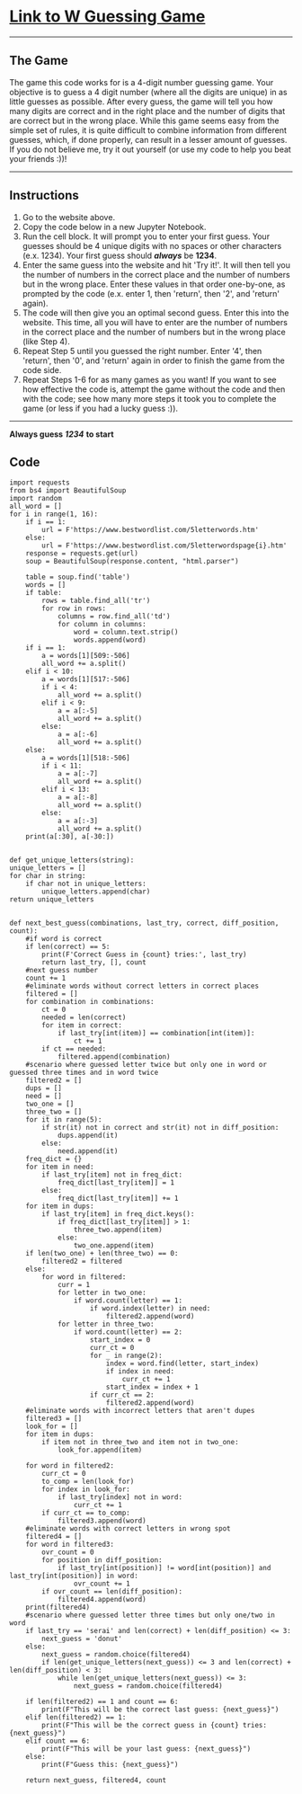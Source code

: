 # [Link to W Guessing Game](https://www.goobix.com/games/guess-the-number/)

---

## The Game

The game this code works for is a 4-digit number guessing game. Your objective is to guess a 4 digit number (where all the digits are unique) in as little guesses as possible. After every guess, the game will tell you how many digits are correct and in the right place and the number of digits that are correct but in the wrong place. While this game seems easy from the simple set of rules, it is quite difficult to combine information from different guesses, which, if done properly, can result in a lesser amount of guesses. If you do not believe me, try it out yourself (or use my code to help you beat your friends :))!

---

## Instructions
1. Go to the website above.
2. Copy the code below in a new Jupyter Notebook.
3. Run the cell block. It will prompt you to enter your first guess. Your guesses should be 4 unique digits with no spaces or other characters (e.x. 1234). Your first guess should ***always*** be **1234**. 
4. Enter the same guess into the website and hit 'Try it!'. It will then tell you the number of numbers in the correct place and the number of numbers but in the wrong place. Enter these values in that order one-by-one, as prompted by the code (e.x. enter 1, then 'return', then '2', and 'return' again). 
5. The code will then give you an optimal second guess. Enter this into the website. This time, all you will have to enter are the number of  numbers in the correct place and the number of numbers but in the wrong place (like Step 4).
6. Repeat Step 5 until you guessed the right number. Enter '4', then 'return', then '0', and 'return' again in order to finish the game from the code side.
7. Repeat Steps 1-6 for as many games as you want! If you want to see how effective the code is, attempt the game without the code and then with the code; see how many more steps it took you to complete the game (or less if you had a lucky guess :)).

---

**Always guess** ***1234*** **to start**

## Code

    import requests
    from bs4 import BeautifulSoup
    import random
    all_word = []
    for i in range(1, 16):
        if i == 1:
            url = F'https://www.bestwordlist.com/5letterwords.htm'
        else:
            url = F'https://www.bestwordlist.com/5letterwordspage{i}.htm'
        response = requests.get(url)
        soup = BeautifulSoup(response.content, "html.parser")

        table = soup.find('table')
        words = []
        if table:
            rows = table.find_all('tr')
            for row in rows:
                columns = row.find_all('td')
                for column in columns:
                    word = column.text.strip()
                    words.append(word)
        if i == 1:
            a = words[1][509:-506]
            all_word += a.split()
        elif i < 10:
            a = words[1][517:-506]
            if i < 4:
                all_word += a.split()
            elif i < 9:
                a = a[:-5]
                all_word += a.split()
            else:
                a = a[:-6]
                all_word += a.split()
        else:
            a = words[1][518:-506]
            if i < 11:
                a = a[:-7]
                all_word += a.split()
            elif i < 13:
                a = a[:-8]
                all_word += a.split()
            else:
                a = a[:-3]
                all_word += a.split()
        print(a[:30], a[-30:])
       
    
    def get_unique_letters(string):
    unique_letters = []
    for char in string:
        if char not in unique_letters:
            unique_letters.append(char)
    return unique_letters


    def next_best_guess(combinations, last_try, correct, diff_position, count):
        #if word is correct
        if len(correct) == 5:
            print(F'Correct Guess in {count} tries:', last_try)
            return last_try, [], count
        #next guess number
        count += 1
        #eliminate words without correct letters in correct places
        filtered = []
        for combination in combinations:
            ct = 0
            needed = len(correct)
            for item in correct:
                if last_try[int(item)] == combination[int(item)]:
                    ct += 1
            if ct == needed:
                filtered.append(combination)
        #scenario where guessed letter twice but only one in word or guessed three times and in word twice
        filtered2 = []
        dups = []
        need = []
        two_one = []
        three_two = []
        for it in range(5):
            if str(it) not in correct and str(it) not in diff_position:
                dups.append(it)
            else:
                need.append(it)
        freq_dict = {}
        for item in need:
            if last_try[item] not in freq_dict:
                freq_dict[last_try[item]] = 1
            else:
                freq_dict[last_try[item]] += 1
        for item in dups:
            if last_try[item] in freq_dict.keys():
                if freq_dict[last_try[item]] > 1:
                    three_two.append(item)
                else:
                    two_one.append(item)
        if len(two_one) + len(three_two) == 0:
            filtered2 = filtered
        else:
            for word in filtered:
                curr = 1
                for letter in two_one:
                    if word.count(letter) == 1:
                        if word.index(letter) in need:
                            filtered2.append(word)
                for letter in three_two:
                    if word.count(letter) == 2:
                        start_index = 0
                        curr_ct = 0
                        for _ in range(2):
                            index = word.find(letter, start_index)
                            if index in need:
                                curr_ct += 1
                            start_index = index + 1
                        if curr_ct == 2:
                            filtered2.append(word)      
        #eliminate words with incorrect letters that aren't dupes        
        filtered3 = []
        look_for = []
        for item in dups:
            if item not in three_two and item not in two_one:
                look_for.append(item)

        for word in filtered2:
            curr_ct = 0
            to_comp = len(look_for)
            for index in look_for:
                if last_try[index] not in word:
                    curr_ct += 1
            if curr_ct == to_comp:
                filtered3.append(word)
        #eliminate words with correct letters in wrong spot
        filtered4 = []
        for word in filtered3:
            ovr_count = 0
            for position in diff_position:
                if last_try[int(position)] != word[int(position)] and last_try[int(position)] in word:
                    ovr_count += 1
            if ovr_count == len(diff_position):
                filtered4.append(word)
        print(filtered4)
        #scenario where guessed letter three times but only one/two in word
        if last_try == 'serai' and len(correct) + len(diff_position) <= 3:
            next_guess = 'donut'
        else:
            next_guess = random.choice(filtered4)
            if len(get_unique_letters(next_guess)) <= 3 and len(correct) + len(diff_position) < 3:
                while len(get_unique_letters(next_guess)) <= 3:
                    next_guess = random.choice(filtered4)

        if len(filtered2) == 1 and count == 6:
            print(F"This will be the correct last guess: {next_guess}")
        elif len(filtered2) == 1:
            print(F"This will be the correct guess in {count} tries: {next_guess}")
        elif count == 6:
            print(F"This will be your last guess: {next_guess}")
        else:
            print(F"Guess this: {next_guess}")

        return next_guess, filtered4, count
